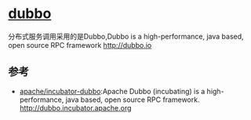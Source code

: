 # [dubbo](https://github.com/alibaba/dubbo)

分布式服务调用采用的是Dubbo,Dubbo is a high-performance, java based, open source RPC framework http://dubbo.io

## 参考

* [apache/incubator-dubbo](https://github.com/apache/incubator-dubbo):Apache Dubbo (incubating) is a high-performance, java based, open source RPC framework. http://dubbo.incubator.apache.org
